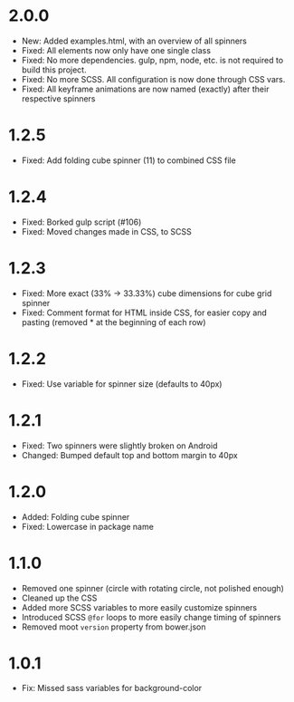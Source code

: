 # 2.0.0

* New: Added examples.html, with an overview of all spinners
* Fixed: All elements now only have one single class
* Fixed: No more dependencies. gulp, npm, node, etc. is not required to build this project.
* Fixed: No more SCSS. All configuration is now done through CSS vars.
* Fixed: All keyframe animations are now named (exactly) after their respective spinners

# 1.2.5

* Fixed: Add folding cube spinner (11) to combined CSS file

# 1.2.4

* Fixed: Borked gulp script (#106)
* Fixed: Moved changes made in CSS, to SCSS

# 1.2.3

* Fixed: More exact (33% -> 33.33%) cube dimensions for cube grid spinner
* Fixed: Comment format for HTML inside CSS, for easier copy and pasting (removed * at the beginning of each row)

# 1.2.2

* Fixed: Use variable for spinner size (defaults to 40px)

# 1.2.1

* Fixed: Two spinners were slightly broken on Android
* Changed: Bumped default top and bottom margin to 40px

# 1.2.0

* Added: Folding cube spinner
* Fixed: Lowercase in package name

# 1.1.0

* Removed one spinner (circle with rotating circle, not polished enough)
* Cleaned up the CSS
* Added more SCSS variables to more easily customize spinners
* Introduced SCSS `@for` loops to more easily change timing of spinners
* Removed moot `version` property from bower.json


# 1.0.1

* Fix: Missed sass variables for background-color
